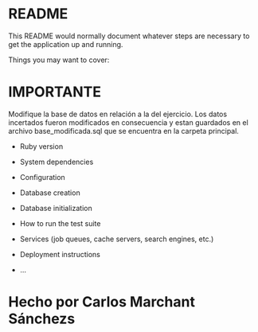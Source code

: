 # README

This README would normally document whatever steps are necessary to get the
application up and running.

Things you may want to cover:

# IMPORTANTE

Modifique la base de datos en relación a la del ejercicio. Los datos incertados fueron modificados en consecuencia y estan guardados en el archivo base_modificada.sql que se encuentra en la carpeta principal.

* Ruby version

* System dependencies

* Configuration

* Database creation

* Database initialization

* How to run the test suite

* Services (job queues, cache servers, search engines, etc.)

* Deployment instructions

* ...

# Hecho por Carlos Marchant Sánchezs